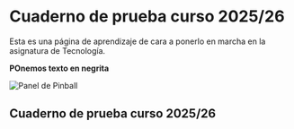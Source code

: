 # Cuaderno de prueba curso 2025/26
Esta es una página de aprendizaje de cara a ponerlo en marcha en la asignatura de Tecnología.

**POnemos texto en negrita**

![Panel de Pinball](imagenes/CopiaPinball.jpg)

## Cuaderno de prueba curso 2025/26
